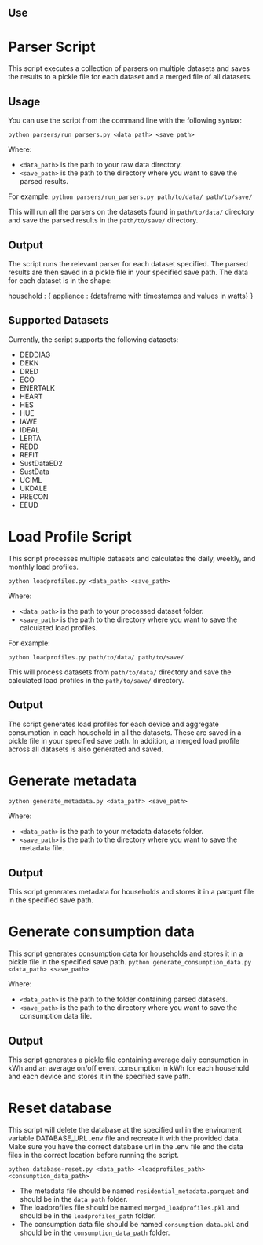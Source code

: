 ## Use

# Parser Script

This script executes a collection of parsers on multiple datasets and saves the results to a pickle file for each dataset and a merged file of all datasets.

## Usage

You can use the script from the command line with the following syntax:


`python parsers/run_parsers.py <data_path> <save_path>`


Where:
* `<data_path>` is the path to your raw data directory.
* `<save_path>` is the path to the directory where you want to save the parsed results.

For example:
`python parsers/run_parsers.py path/to/data/ path/to/save/`

This will run all the parsers on the datasets found in `path/to/data/` directory and save the parsed results in the `path/to/save/` directory.




## Output

The script runs the relevant parser for each dataset specified. The parsed results are then saved in a pickle file in your specified save path. The data for each dataset is in the shape:

household : { appliance : {dataframe with timestamps and values in watts} }


## Supported Datasets

Currently, the script supports the following datasets:

* DEDDIAG
* DEKN
* DRED
* ECO
* ENERTALK
* HEART
* HES
* HUE
* IAWE
* IDEAL
* LERTA
* REDD
* REFIT
* SustDataED2
* SustData
* UCIML
* UKDALE
* PRECON
* EEUD
# Load Profile Script

This script processes multiple datasets and calculates the daily, weekly, and monthly load profiles.



`python loadprofiles.py <data_path> <save_path>`


Where:
* `<data_path>` is the path to your processed dataset folder.
* `<save_path>` is the path to the directory where you want to save the calculated load profiles.

For example:

`python loadprofiles.py path/to/data/ path/to/save/`


This will process datasets from `path/to/data/` directory and save the calculated load profiles in the `path/to/save/` directory.

## Output

The script generates load profiles for each device and aggregate consumption in each household in all the datasets. These are saved in a pickle file in your specified save path. In addition, a merged load profile across all datasets is also generated and saved.

# Generate metadata
`python generate_metadata.py <data_path> <save_path>`

Where:
* `<data_path>` is the path to your metadata datasets folder.
* `<save_path>` is the path to the directory where you want to save the metadata file.

## Output
This script generates metadata for households and stores it in a parquet file in the specified save path.

# Generate consumption data
This script generates consumption data for households and stores it in a pickle file in the specified save path.
`python generate_consumption_data.py <data_path> <save_path>`

Where:
* `<data_path>` is the path to the folder containing parsed datasets.
* `<save_path>` is the path to the directory where you want to save the consumption data file.

## Output
This script generates a pickle file containing average daily consumption in kWh and an average on/off event consumption in kWh for each household and each device and stores it in the specified save path.

# Reset database

This script will delete the database at the specified url in the enviroment variable DATABASE_URL .env file and recreate it with the provided data. Make sure you have the correct database url in the .env file and the data files in the correct location before running the script. 

`python database-reset.py <data_path> <loadprofiles_path> <consumption_data_path>`

* The metadata file should be named `residential_metadata.parquet` and should be in the `data_path` folder.
* The loadprofiles file should be named `merged_loadprofiles.pkl` and should be in the `loadprofiles_path` folder.
* The consumption data file should be named `consumption_data.pkl` and should be in the `consumption_data_path` folder.












